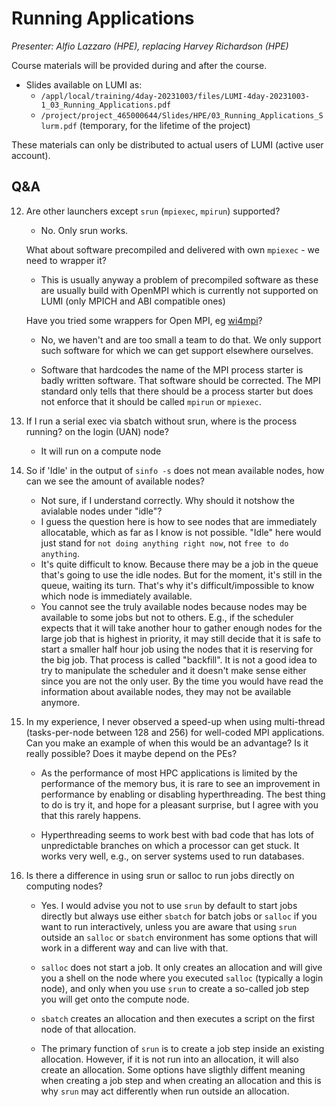 # Running Applications

*Presenter: Alfio Lazzaro (HPE), replacing Harvey Richardson (HPE)*

Course materials will be provided during and after the course.

-   Slides available on LUMI as:
    -   `/appl/local/training/4day-20231003/files/LUMI-4day-20231003-1_03_Running_Applications.pdf`
    -   `/project/project_465000644/Slides/HPE/03_Running_Applications_Slurm.pdf` (temporary, for the lifetime of the project)
<!--
-   Recording available on LUMI as:
    `/appl/local/training/4day-20231003/recordings/1_03_Running_Applications.mp4`
-->

These materials can only be distributed to actual users of LUMI (active user account).

## Q&A


12. Are other launchers except `srun` (`mpiexec`, `mpirun`) supported?

    -   No. Only srun works.
  
    What about software precompiled and delivered with own `mpiexec` - we need to wrapper it?
  
    -   This is usually anyway a problem of precompiled software as these are usually build with OpenMPI which is currently not supported on LUMI (only MPICH and ABI compatible ones)

    Have you tried some wrappers for Open MPI, eg [wi4mpi](https://github.com/cea-hpc/wi4mpi)?

    -   No, we haven't and are too small a team to do that. We only support such software for which we can get support elsewhere ourselves. 

    -   Software that hardcodes the name of the MPI process starter is badly written software. That software should be corrected. The MPI standard only tells that there should be a process starter but does not enforce that it should be called `mpirun` or `mpiexec`.

13. If I run a serial exec via sbatch without srun, where is the process running? on the login (UAN) node?

    - It will run on a compute node 

14. So if 'Idle' in the output of `sinfo -s` does not mean available nodes, how can we see the amount of available nodes?
    -   Not sure, if I understand correctly. Why should it notshow the avialable nodes under "idle"?
    -   I guess the question here is how to see nodes that are immediately allocatable, which as far as I know is not possible. "Idle" here would just stand for `not doing anything right now`, not `free to do anything`.
    -   It's quite difficult to know. Because there may be a job in the queue that's going to use the idle nodes. But for the moment, it's still in the queue, waiting its turn. That's why it's difficult/impossible to know which node is immediately available.
    -   You cannot see the truly available nodes because nodes may be available to some jobs but not to others. E.g., if the scheduler expects that it will take another hour to gather enough nodes for the large job that is highest in priority, it may still decide that it is safe to start a smaller half hour job using the nodes that it is reserving for the big job. That process is called "backfill". It is not a good idea to try to manipulate the scheduler and it doesn't make sense either since you are not the only user. By the time you would have read the information about available nodes, they may not be available anymore.

15. In my experience, I never observed a speed-up when using multi-thread (tasks-per-node between 128 and 256) for well-coded MPI applications. Can you make an example of when this would be an advantage? Is it really possible? Does it maybe depend on the PEs?

    -   As the performance of most HPC applications is limited by the performance of the memory bus, it is rare to see an improvement in performance by enabling or disabling hyperthreading. The best thing to do is try it, and hope for a pleasant surprise, but I agree with you that this rarely happens.

    -   Hyperthreading seems to work best with bad code that has lots of unpredictable branches on which a processor can get stuck. It works very well, e.g., on server systems used to run databases.

16. Is there a difference in using srun or salloc to run jobs directly on computing nodes?

    -   Yes. I would advise you not to use `srun` by default to start jobs directly but always use either `sbatch` for batch jobs or `salloc` if you want to run interactively, unless you are aware that using `srun` outside an `salloc` or `sbatch` environment has some options that will work in a different way and can live with that.

    -   `salloc` does not start a job. It only creates an allocation and will give you a shell on the node where you executed `salloc` (typically a login node), and only when you use `srun` to create a so-called job step you will get onto the compute node.

    -   `sbatch` creates an allocation and then executes a script on the first node of that allocation.

    -   The primary function of `srun` is to create a job step inside an existing allocation. However, if it is not run into an allocation, it will also create an allocation. Some options have sligthly diffent meaning when creating a job step and when creating an allocation and this is why `srun` may act differently when run outside an allocation.

